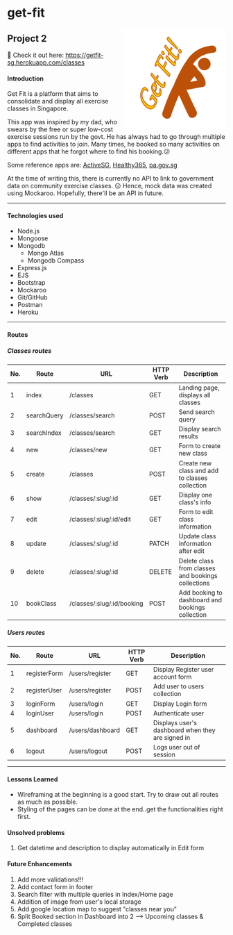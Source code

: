 # get-fit

<img src="https://github.com/imanonion/get-fit/blob/cb7d0e273cf7772e427a841d91343ff1fe5f584f/public/getfit_logo.png" align="right" alt="Get Fit logo" width="238" height="231">

## Project 2

 💪  Check it out here: https://getfit-sg.herokuapp.com/classes

#### Introduction
Get Fit is a platform that aims to consolidate and display all exercise classes in Singapore. 

This app was inspired by my dad, who swears by the free or super low-cost exercise sessions run by the govt. He has always had to go through multiple apps to find activities to join. Many times, he booked so many activities on different apps that he forgot where to find his booking.😕 

Some reference apps are: [ActiveSG](https://www.myactivesg.com "ActiveSG"), [Healthy365](https://www.activate.sg/healthy-365-app "Healthy365"), [pa.gov.sg](https://www.pa.gov.sg "PA")

At the time of writing this, there is currently no API to link to government data on community exercise classes. 😔 Hence, mock data was created using Mockaroo. Hopefully, there'll be an API in future. 

_________________________

#### Technologies used
- Node.js
- Mongoose
- Mongodb
    - Mongo Atlas
    - Mongodb Compass
- Express.js
- EJS
- Bootstrap
- Mockaroo
- Git/GitHub
- Postman
- Heroku

_________________________

#### Routes
##### Classes routes
| No. |Route      |URL                       |HTTP Verb|Description                                       |
|-----|-----------|--------------------------|---------|--------------------------------------------------|
| 1   |index      |/classes                  |GET      |Landing page, displays all classes                |
| 2   |searchQuery|/classes/search           |POST     |Send search query                                 |
| 3   |searchIndex|/classes/search           |GET      |Display search results                            |
| 4   |new        |/classes/new              |GET      |Form to create new class                          |
| 5   |create     |/classes                  |POST     |Create new class and add to classes collection    |
| 6   |show       |/classes/:slug/:id        |GET      |Display one class's info                          |
| 7   |edit       |/classes/:slug/:id/edit   |GET      |Form to edit class information                    |
| 8   |update     |/classes/:slug/:id        |PATCH    |Update class information after edit               |
| 9   |delete     |/classes/:slug/:id        |DELETE   |Delete class from classes and bookings collections|
| 10  |bookClass  |/classes/:slug/:id/booking|POST     |Add booking to dashboard and bookings collection  |

##### Users routes
| No. |Route       |URL             |HTTP Verb|Description                                      |
|-----|------------|----------------|---------|-------------------------------------------------|
| 1   |registerForm|/users/register |GET      |Display Register user account form               |
| 2   |registerUser|/users/register |POST     |Add user to users collection                     |
| 3   |loginForm   |/users/login    |GET      |Display Login form                               |
| 4   |loginUser   |/users/login    |POST     |Authenticate user                                |
| 5   |dashboard   |/users/dashboard|GET      |Displays user's dashboard when they are signed in|
| 6   |logout      |/users/logout   |POST     |Logs user out of session                         |

_________________________

#### Lessons Learned
- Wireframing at the beginning is a good start. Try to draw out all routes as much as possible. 
- Styling of the pages can be done at the end..get the functionalities right first.

#### Unsolved problems
1. Get datetime and description to display automatically in Edit form

#### Future Enhancements
1. Add more validations!!!
2. Add contact form in footer
3. Search filter with multiple queries in Index/Home page
4. Addition of image from user's local storage
5. Add google location map to suggest "classes near you"
6. Split Booked section in Dashboard into 2 --> Upcoming classes & Completed classes